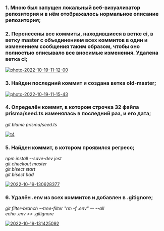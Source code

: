 ### 1. Мною был запущен локальный веб-визуализатор репозитория и в нём отображалось нормальное описание репозитория; ###

### 2. Перенесены все коммиты, находившиеся в ветке ci, в ветку master с объединением всех коммитов в один и изменением сообщения таким образом, чтобы оно полностью описывало все вносимые изменения. Удалена ветка ci; ###

<a href="https://ibb.co/HD7W69x"><img src="https://i.ibb.co/XZXh1G3/photo-2022-10-19-11-12-00.jpg" alt="photo-2022-10-19-11-12-00" border="0"></a>

### 3. Найден последний коммит и создана ветка old-master; ###

<a href="https://ibb.co/jRvDGTS"><img src="https://i.ibb.co/WtWfF6L/photo-2022-10-19-11-15-43.jpg" alt="photo-2022-10-19-11-15-43" border="0"></a>

### 4. Определён коммит, в котором строчка 32 файла prisma/seed.ts изменялась в последний раз, и его дата; ###

*git blame prisma/seed.ts*

<a href="https://ibb.co/KFnZSbd"><img src="https://i.ibb.co/t8RfFQg/t4.jpg" alt="t4" border="0"></a>

### 5. Найден коммит, в котором проявился регресс; ###

*npm install --save-dev jest* <br />
*git checkout master* <br />
*git bisect start* <br />
*git bisect bad* <br />

<a href="https://imgbb.com/"><img src="https://i.ibb.co/Jshb8Yc/2022-10-19-130628377.png" alt="2022-10-19-130628377" border="0"></a>

### 6. Удалён .env из всех коммитов и добавлен в .gitignore; ###

*git filter-branch --tree-filter "rm -f .env" -- --all* <br />
*echo .env >> .gitignore* <br />

<a href="https://ibb.co/VMdVT9v"><img src="https://i.ibb.co/TPZct2H/2022-10-19-131425092.png" alt="2022-10-19-131425092" border="0"></a>
